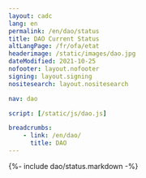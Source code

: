 ```yaml
---
layout: cadc
lang: en
permalink: /en/dao/status
title: DAO Current Status
altLangPage: /fr/ofa/etat
headerimage: /static/images/dao.jpg
dateModified: 2021-10-25
nofooter: layout.nofooter
signing: layout.signing
nositesearch: layout.nositesearch

nav: dao

script: [/static/js/dao.js]

breadcrumbs:
    - link: /en/dao/
      title: DAO
---
```


{%- include dao/status.markdown -%}
